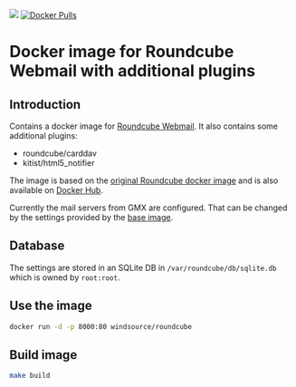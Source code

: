![](https://github.com/windsource/roundcube-docker/workflows/Roundcube%20docker%20image/badge.svg)
[![Docker Pulls](https://img.shields.io/docker/pulls/windsource/roundcube.svg)](https://hub.docker.com/r/windsource/roundcube/)

# Docker image for Roundcube Webmail with additional plugins

## Introduction

Contains a docker image for [Roundcube Webmail](https://roundcube.net/). It also contains some additional plugins:

* roundcube/carddav
* kitist/html5_notifier

The image is based on the [original Roundcube docker image](https://hub.docker.com/r/roundcube/roundcubemail) and is also available on
[Docker Hub](https://hub.docker.com/r/windsource/roundcube).

Currently the mail servers from GMX are configured. That can be changed by the
settings provided by the
[base image](https://hub.docker.com/r/roundcube/roundcubemail).

## Database

The settings are stored in an SQLite DB in `/var/roundcube/db/sqlite.db` which
is owned by `root:root`.

## Use the image

```bash
docker run -d -p 8000:80 windsource/roundcube
```

## Build image

```bash
make build
```

